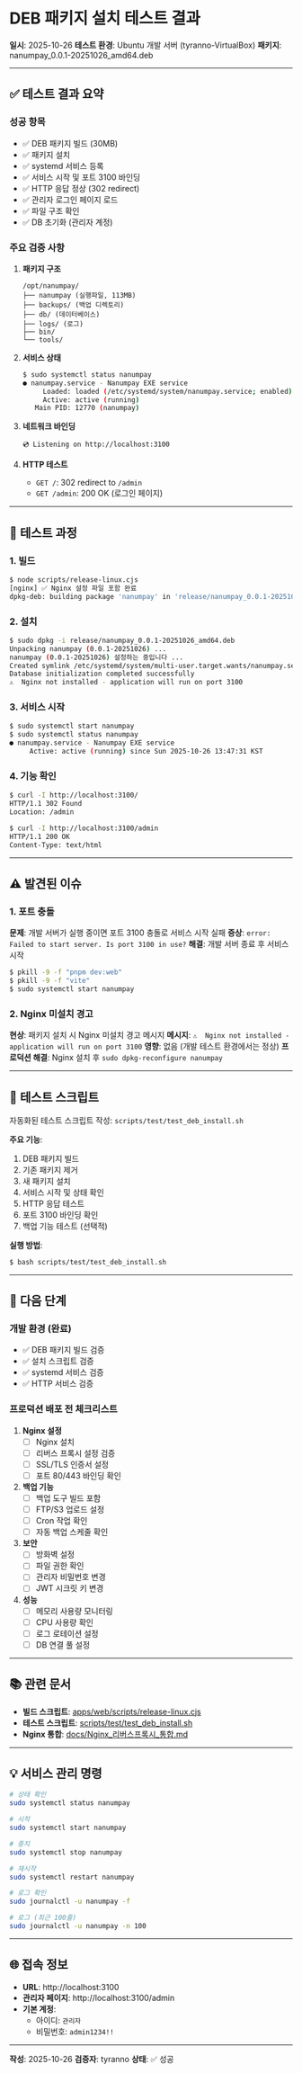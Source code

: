 # DEB 패키지 설치 테스트 결과

**일시**: 2025-10-26
**테스트 환경**: Ubuntu 개발 서버 (tyranno-VirtualBox)
**패키지**: nanumpay_0.0.1-20251026_amd64.deb

---

## ✅ 테스트 결과 요약

### 성공 항목
- ✅ DEB 패키지 빌드 (30MB)
- ✅ 패키지 설치
- ✅ systemd 서비스 등록
- ✅ 서비스 시작 및 포트 3100 바인딩
- ✅ HTTP 응답 정상 (302 redirect)
- ✅ 관리자 로그인 페이지 로드
- ✅ 파일 구조 확인
- ✅ DB 초기화 (관리자 계정)

### 주요 검증 사항
1. **패키지 구조**
   ```
   /opt/nanumpay/
   ├── nanumpay (실행파일, 113MB)
   ├── backups/ (백업 디렉토리)
   ├── db/ (데이터베이스)
   ├── logs/ (로그)
   ├── bin/
   └── tools/
   ```

2. **서비스 상태**
   ```bash
   $ sudo systemctl status nanumpay
   ● nanumpay.service - Nanumpay EXE service
        Loaded: loaded (/etc/systemd/system/nanumpay.service; enabled)
        Active: active (running)
      Main PID: 12770 (nanumpay)
   ```

3. **네트워크 바인딩**
   ```
   💿 Listening on http://localhost:3100
   ```

4. **HTTP 테스트**
   - `GET /`: 302 redirect to `/admin`
   - `GET /admin`: 200 OK (로그인 페이지)

---

## 🔧 테스트 과정

### 1. 빌드
```bash
$ node scripts/release-linux.cjs
[nginx] ✅ Nginx 설정 파일 포함 완료
dpkg-deb: building package 'nanumpay' in 'release/nanumpay_0.0.1-20251026_amd64.deb'
```

### 2. 설치
```bash
$ sudo dpkg -i release/nanumpay_0.0.1-20251026_amd64.deb
Unpacking nanumpay (0.0.1-20251026) ...
nanumpay (0.0.1-20251026) 설정하는 중입니다 ...
Created symlink /etc/systemd/system/multi-user.target.wants/nanumpay.service
Database initialization completed successfully
⚠️  Nginx not installed - application will run on port 3100
```

### 3. 서비스 시작
```bash
$ sudo systemctl start nanumpay
$ sudo systemctl status nanumpay
● nanumpay.service - Nanumpay EXE service
     Active: active (running) since Sun 2025-10-26 13:47:31 KST
```

### 4. 기능 확인
```bash
$ curl -I http://localhost:3100/
HTTP/1.1 302 Found
Location: /admin

$ curl -I http://localhost:3100/admin
HTTP/1.1 200 OK
Content-Type: text/html
```

---

## ⚠️ 발견된 이슈

### 1. 포트 충돌
**문제**: 개발 서버가 실행 중이면 포트 3100 충돌로 서비스 시작 실패
**증상**: `error: Failed to start server. Is port 3100 in use?`
**해결**: 개발 서버 종료 후 서비스 시작
```bash
$ pkill -9 -f "pnpm dev:web"
$ pkill -9 -f "vite"
$ sudo systemctl start nanumpay
```

### 2. Nginx 미설치 경고
**현상**: 패키지 설치 시 Nginx 미설치 경고 메시지
**메시지**: `⚠️  Nginx not installed - application will run on port 3100`
**영향**: 없음 (개발 테스트 환경에서는 정상)
**프로덕션 해결**: Nginx 설치 후 `sudo dpkg-reconfigure nanumpay`

---

## 📝 테스트 스크립트

자동화된 테스트 스크립트 작성: `scripts/test/test_deb_install.sh`

**주요 기능**:
1. DEB 패키지 빌드
2. 기존 패키지 제거
3. 새 패키지 설치
4. 서비스 시작 및 상태 확인
5. HTTP 응답 테스트
6. 포트 3100 바인딩 확인
7. 백업 기능 테스트 (선택적)

**실행 방법**:
```bash
$ bash scripts/test/test_deb_install.sh
```

---

## 🎯 다음 단계

### 개발 환경 (완료)
- ✅ DEB 패키지 빌드 검증
- ✅ 설치 스크립트 검증
- ✅ systemd 서비스 검증
- ✅ HTTP 서비스 검증

### 프로덕션 배포 전 체크리스트
1. **Nginx 설정**
   - [ ] Nginx 설치
   - [ ] 리버스 프록시 설정 검증
   - [ ] SSL/TLS 인증서 설정
   - [ ] 포트 80/443 바인딩 확인

2. **백업 기능**
   - [ ] 백업 도구 빌드 포함
   - [ ] FTP/S3 업로드 설정
   - [ ] Cron 작업 확인
   - [ ] 자동 백업 스케줄 확인

3. **보안**
   - [ ] 방화벽 설정
   - [ ] 파일 권한 확인
   - [ ] 관리자 비밀번호 변경
   - [ ] JWT 시크릿 키 변경

4. **성능**
   - [ ] 메모리 사용량 모니터링
   - [ ] CPU 사용량 확인
   - [ ] 로그 로테이션 설정
   - [ ] DB 연결 풀 설정

---

## 📚 관련 문서

- **빌드 스크립트**: [apps/web/scripts/release-linux.cjs](../apps/web/scripts/release-linux.cjs)
- **테스트 스크립트**: [scripts/test/test_deb_install.sh](../scripts/test/test_deb_install.sh)
- **Nginx 통합**: [docs/Nginx_리버스프록시_통합.md](./Nginx_리버스프록시_통합.md)

---

## 💡 서비스 관리 명령

```bash
# 상태 확인
sudo systemctl status nanumpay

# 시작
sudo systemctl start nanumpay

# 중지
sudo systemctl stop nanumpay

# 재시작
sudo systemctl restart nanumpay

# 로그 확인
sudo journalctl -u nanumpay -f

# 로그 (최근 100줄)
sudo journalctl -u nanumpay -n 100
```

---

## 🌐 접속 정보

- **URL**: http://localhost:3100
- **관리자 페이지**: http://localhost:3100/admin
- **기본 계정**:
  - 아이디: `관리자`
  - 비밀번호: `admin1234!!`

---

**작성**: 2025-10-26
**검증자**: tyranno
**상태**: ✅ 성공
